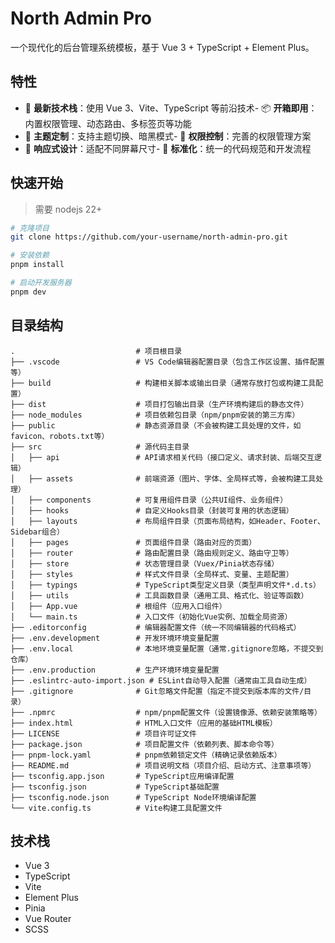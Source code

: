 # North Admin Pro

一个现代化的后台管理系统模板，基于 Vue 3 + TypeScript + Element Plus。

## 特性

-   🚀 **最新技术栈**：使用 Vue 3、Vite、TypeScript 等前沿技术- 📦 **开箱即用**：内置权限管理、动态路由、多标签页等功能
-   🎨 **主题定制**：支持主题切换、暗黑模式- 🔐 **权限控制**：完善的权限管理方案
-   📱 **响应式设计**：适配不同屏幕尺寸- 🎯 **标准化**：统一的代码规范和开发流程

## 快速开始

> 需要 nodejs 22+

```bash
# 克隆项目
git clone https://github.com/your-username/north-admin-pro.git
```

```bash
# 安装依赖
pnpm install
```

```bash
# 启动开发服务器
pnpm dev
```

## 目录结构

```
.                           # 项目根目录
├── .vscode                 # VS Code编辑器配置目录（包含工作区设置、插件配置等）
├── build                   # 构建相关脚本或输出目录（通常存放打包或构建工具配置）
├── dist                    # 项目打包输出目录（生产环境构建后的静态文件）
├── node_modules            # 项目依赖包目录（npm/pnpm安装的第三方库）
├── public                  # 静态资源目录（不会被构建工具处理的文件，如favicon、robots.txt等）
├── src                     # 源代码主目录
│   ├── api                 # API请求相关代码（接口定义、请求封装、后端交互逻辑）
│   ├── assets              # 前端资源（图片、字体、全局样式等，会被构建工具处理）
│   ├── components          # 可复用组件目录（公共UI组件、业务组件）
│   ├── hooks               # 自定义Hooks目录（封装可复用的状态逻辑）
│   ├── layouts             # 布局组件目录（页面布局结构，如Header、Footer、Sidebar组合）
│   ├── pages               # 页面组件目录（路由对应的页面）
│   ├── router              # 路由配置目录（路由规则定义、路由守卫等）
│   ├── store               # 状态管理目录（Vuex/Pinia状态存储）
│   ├── styles              # 样式文件目录（全局样式、变量、主题配置）
│   ├── typings             # TypeScript类型定义目录（类型声明文件*.d.ts）
│   ├── utils               # 工具函数目录（通用工具、格式化、验证等函数）
│   ├── App.vue             # 根组件（应用入口组件）
│   └── main.ts             # 入口文件（初始化Vue实例、加载全局资源）
├── .editorconfig           # 编辑器配置文件（统一不同编辑器的代码格式）
├── .env.development        # 开发环境环境变量配置
├── .env.local              # 本地环境变量配置（通常.gitignore忽略，不提交到仓库）
├── .env.production         # 生产环境环境变量配置
├── .eslintrc-auto-import.json # ESLint自动导入配置（通常由工具自动生成）
├── .gitignore              # Git忽略文件配置（指定不提交到版本库的文件/目录）
├── .npmrc                  # npm/pnpm配置文件（设置镜像源、依赖安装策略等）
├── index.html              # HTML入口文件（应用的基础HTML模板）
├── LICENSE                 # 项目许可证文件
├── package.json            # 项目配置文件（依赖列表、脚本命令等）
├── pnpm-lock.yaml          # pnpm依赖锁定文件（精确记录依赖版本）
├── README.md               # 项目说明文档（项目介绍、启动方式、注意事项等）
├── tsconfig.app.json       # TypeScript应用编译配置
├── tsconfig.json           # TypeScript基础配置
├── tsconfig.node.json      # TypeScript Node环境编译配置
└── vite.config.ts          # Vite构建工具配置文件
```

## 技术栈

-   Vue 3
-   TypeScript
-   Vite
-   Element Plus
-   Pinia
-   Vue Router
-   SCSS
